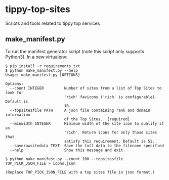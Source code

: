 # tippy-top-sites
Scripts and tools related to tippy top services 

## make_manifest.py
To run the manifest generator script (note this script only supports Python3). In a new virtualenv:

```
$ pip install -r requirements.txt
$ python make_manifest.py --help
Usage: make_manifest.py [OPTIONS]

Options:
  --count INTEGER         Number of sites from a list of Top Sites to look for
                          'rich' favicons ('rich' is configurable). Default is
                          10.
  --topsitesfile PATH     A json file containing rank and domain information
                          of the Top Sites.  [required]
  --minwidth INTEGER      Minimum width of the site icon to qualify it as
                          'rich'. Return icons for only those sites that
                          satisfy this requirement. Default is 52.
  --saverawsitedata TEXT  Save the full data to the filename specified
  --help                  Show this message and exit.

$ python make_manifest.py --count 100 --topsitesfile TOP_PICK_JSON_FILE > icons.json

(Replace TOP_PICK_JSON_FILE with a top sites file in json format.)
```
